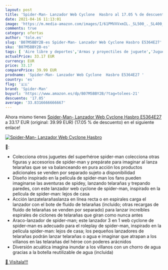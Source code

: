 ```yaml
---
layout: post
title: 'Spider-Man- Lanzador Web Cyclone  Hasbro al 17.05 % de descuento'
date: 2021-04-16 11:13:01
image: 'https://m.media-amazon.com/images/I/61PMVXVxmIL._SL500_._SL400_.jpg'
comments: true
category: ofertas
author: 'tole.es'
slug: 'B07M5BBY2B-es Spider-Man- Lanzador Web Cyclone Hasbro E5364E27'
sku: 'B07M5BBY2B-es'
tags: [ 'Aire libre y deportes','Armas y proyectiles de juguete','Juguetes','Juguetes y juegos','hasbro','spider-man', ]
actualPrice: 33.17 EUR
currency: EUR
price: 33.17
comparePrice: 39.99 EUR
prodname: 'Spider-Man- Lanzador Web Cyclone  Hasbro E5364E27 '
country: 'es'
flag: '🇪🇸'
brand: 'Spider-Man'
buyurl: 'https://www.amazon.es/dp/B07M5BBY2B/?tag=tolees-21'
descuento: '17.05'
average: '33.8316666666667'
---
```


Ahora mismo tienes [Spider-Man- Lanzador Web Cyclone  Hasbro E5364E27 ](https://www.amazon.es/dp/B07M5BBY2B/?tag=tolees-21) a 33.17 EUR (original: 39.99 EUR) (17.05 %  de descuento) en el siguiente enlace!

[![Spider-Man- Lanzador Web Cyclone  Hasbro](https://m.media-amazon.com/images/I/61PMVXVxmIL._SL500_._SL400_.jpg)](https://www.amazon.es/dp/B07M5BBY2B/?tag=tolees-21)

🔎:

- Colecciona otros juguetes del superhéroe spider-man colecciona otras figuras y accesorios de spider-man y prepárate para imaginar al lanza telarañas que se va balanceando en pura acción los productos adicionales se venden por separado sujeto a disponibilidad
- Diseño inspirado en la película de spider-man los fans pueden imaginarse las aventuras de spidey, lanzando telarañas y trepando paredes, con este lanzador web cyclone de spider-man, inspirado en la película de spider-man: lejos de casa
- Acción lanzatelarañaslanza en línea recta o en espirales carga el lanzador con el bote de fluido de telarañas (incluido; otras recargas de fluido de telarañas se venden por separado) para lanzar increíbles espirales de ciclones de telarañas que giran como nunca antes
- Araco-lanzador de spider-man; este lanzador 3 en 1 web cyclone de spider-man es adecuado para el roleplay de spider-man, inspirado en la película spider-man: lejos de casa; los pequeños lanzadores de telarañas podrán lanzar telarañas o agua e imaginar que atrapan a los villanos en las telarañas del héroe con poderes arácnidos
- Diversión acuática imagina inundar a los villanos con un chorro de agua gracias a la botella reutilizable de agua (incluida)

[🛒 Visítala!!!](https://www.amazon.es/dp/B07M5BBY2B/?tag=tolees-21)
